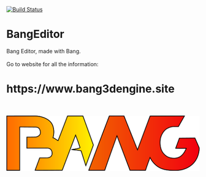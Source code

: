 [![Build Status](https://travis-ci.org/Bang3DEngine/BangEditor.svg?branch=master)](https://travis-ci.org/Bang3DEngine/BangEditor)

# BangEditor
Bang Editor, made with Bang. <br/>
<br/>
Go to website for all the information: <br/>
<h1> https://www.bang3dengine.site </h1> <br/>

<br/>
<img src="https://github.com/Bang3DEngine/OldBang/blob/TFG/EngineAssets/Logos/LogoBang_512.png" width="512">
<br/> <br/>
